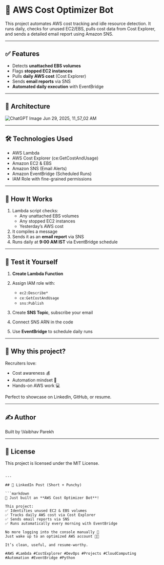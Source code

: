 # 💸 AWS Cost Optimizer Bot

This project automates AWS cost tracking and idle resource detection. It runs daily, checks for unused EC2/EBS, pulls cost data from Cost Explorer, and sends a detailed email report using Amazon SNS.

---

## ✅ Features

- Detects **unattached EBS volumes**
- Flags **stopped EC2 instances**
- Pulls **daily AWS cost** (Cost Explorer)
- Sends **email reports** via SNS
- **Automated daily execution** with EventBridge

---

## 📌 Architecture

![ChatGPT Image Jun 29, 2025, 11_57_02 AM](https://github.com/user-attachments/assets/cce1b666-b98f-4b44-a7bf-df5d456dd0cc)

---

## 🛠️ Technologies Used

- AWS Lambda
- AWS Cost Explorer (ce:GetCostAndUsage)
- Amazon EC2 & EBS
- Amazon SNS (Email Alerts)
- Amazon EventBridge (Scheduled Runs)
- IAM Role with fine-grained permissions

---

## 🚀 How It Works

1. Lambda script checks:
   - Any unattached EBS volumes
   - Any stopped EC2 instances
   - Yesterday’s AWS cost
2. It compiles a message
3. Sends it as an **email report** via SNS
4. Runs daily at **9:00 AM IST** via EventBridge schedule

---

## 🧪 Test it Yourself

1. **Create Lambda Function**

2. Assign IAM role with:

   * `ec2:Describe*`
   * `ce:GetCostAndUsage`
   * `sns:Publish`

3. Create **SNS Topic**, subscribe your email

4. Connect SNS ARN in the code

5. Use **EventBridge** to schedule daily runs

---

## 📌 Why this project?

Recruiters love:

* Cost awareness 💰
* Automation mindset 🤖
* Hands-on AWS work 💻

Perfect to showcase on LinkedIn, GitHub, or resume.

---

## ✍️ Author

Built by \Vaibhav Parekh

---

## 📄 License

This project is licensed under the MIT License.

````

---

## 🔗 LinkedIn Post (Short + Punchy)

```markdown
🚀 Just built an **AWS Cost Optimizer Bot**!

This project:
✅ Identifies unused EC2 & EBS volumes  
✅ Tracks daily AWS cost via Cost Explorer  
✅ Sends email reports via SNS  
✅ Runs automatically every morning with EventBridge

No more logging into the console manually 👀  
Just wake up to an optimized AWS account 🔁💡

It’s clean, useful, and resume-worthy.

#AWS #Lambda #CostExplorer #DevOps #Projects #CloudComputing #Automation #EventBridge #Python
````

